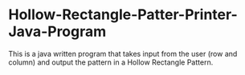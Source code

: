 # Hollow-Rectangle-Patter-Printer-Java-Program
This is a java written program that takes input from the user (row and column)  and output the pattern in a Hollow Rectangle Pattern.
